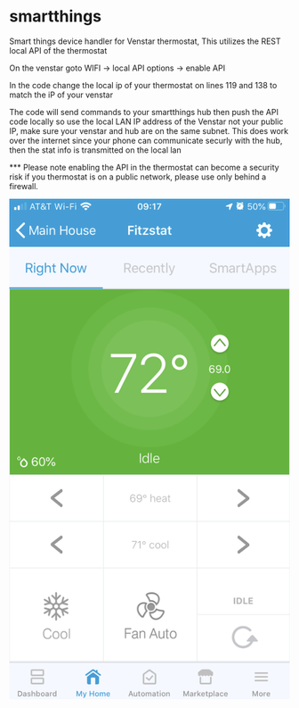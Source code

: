 # smartthings

Smart things device handler for Venstar thermostat, This utilizes the REST local API of the thermostat

On the venstar goto WIFI -> local API options -> enable API

In the code change the local ip of your thermostat on lines 119 and 138 to match the iP of your venstar

The code will send commands to your smartthings hub then push the API code locally so use the local LAN IP address of the Venstar not your public IP, make sure your venstar and hub are on the same subnet. This does work over the internet since your phone can communicate securly with the hub, then the stat info is transmitted on the local lan

*** Please note enabling the API in the thermostat can become a security risk if you thermostat is on a public network, please use only behind a firewall.


<img src ="https://github.com/freshfitz/smartthings/blob/master/image0.png">
